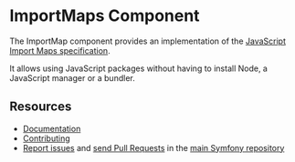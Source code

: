 # ImportMaps Component

The ImportMap component provides an implementation of
the [JavaScript Import Maps specification](https://github.com/WICG/import-maps).

It allows using JavaScript packages without having to install Node,
a JavaScript manager or a bundler.

## Resources

* [Documentation](https://symfony.com/doc/current/components/import_maps.html)
* [Contributing](https://symfony.com/doc/current/contributing/index.html)
* [Report issues](https://github.com/symfony/symfony/issues) and
  [send Pull Requests](https://github.com/symfony/symfony/pulls)
  in the [main Symfony repository](https://github.com/symfony/symfony)

